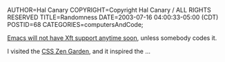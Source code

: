 AUTHOR=Hal Canary
COPYRIGHT=Copyright Hal Canary / ALL RIGHTS RESERVED
TITLE=Randomness
DATE=2003-07-16 04:00:33-05:00 (CDT)
POSTID=68
CATEGORIES=computersAndCode;

[Emacs will not have Xft support anytime soon](http://mail.gnu.org/archive/html/emacs-devel/2002-10/msg00100.html), unless somebody codes it.

I visited the [CSS Zen Garden](http://www.csszengarden.com/), and it inspired the ...

